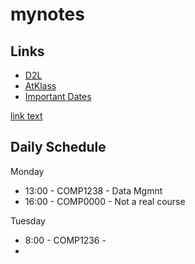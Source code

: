 # mynotes

## Links
- [D2L](https://learn.georgebrown.ca)
- [AtKlass](https://app.atklass.com)
- [Important Dates](https://www.georgebrown.ca/current-students/important-dates?term=27246&category=131)

[link text](comp1238.md)

## Daily Schedule
Monday
- 13:00 - COMP1238 - Data Mgmnt
- 16:00 - COMP0000 - Not a real course

Tuesday
- 8:00 - COMP1236 -
- 
